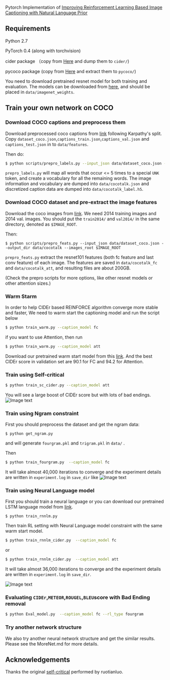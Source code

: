 Pytorch Implementation of [Improving Reinforcement Learning Based Image Captioning with Natural Language Prior](https://arxiv.org/abs/1809.06227)

## Requirements
Python 2.7 

PyTorch 0.4 (along with torchvision)

cider package （copy from [Here](https://drive.google.com/open?id=15jqeHYQD0LJjp_e86QvJipUL4_-MHH5p) and dump them to `cider/`)

pycoco package (copy from [Here](https://drive.google.com/open?id=1B71eCxPj8h7cw5SGVyKOLPsjbbM6dFAF) and extract them to `pycoco/`)

You need to download pretrained resnet model for both training and evaluation. The models can be downloaded from [here](https://drive.google.com/open?id=1YD7YjPPoK-WGZhmeTcV8LEp_3hYoBcpq), and should be placed in `data/imagenet_weights`.

## Train your own network on COCO

### Download COCO captions and preprocess them

Download preprocessed coco captions from [link](https://drive.google.com/open?id=1RzIFR-12fxptp6wm8bqteosLhmRh0cyJ) following Karpathy's split. Copy `dataset_coco.json`,`captions_train.json`,`captions_val.json` and `captions_test.json` in to `data/features`. 

Then do:

```bash
$ python scripts/prepro_labels.py --input_json data/dataset_coco.json --output_json data/cocotalk.json --output_h5 data/cocotalk
```

`prepro_labels.py` will map all words that occur <= 5 times to a special `UNK` token, and create a vocabulary for all the remaining words. The image information and vocabulary are dumped into `data/cocotalk.json` and discretized caption data are dumped into `data/cocotalk_label.h5`.

### Download COCO dataset and pre-extract the image features 

Download the coco images from [link](http://mscoco.org/dataset/#download). We need 2014 training images and 2014 val. images. You should put the `train2014/` and `val2014/` in the same directory, denoted as `$IMAGE_ROOT`.

Then:

```
$ python scripts/prepro_feats.py --input_json data/dataset_coco.json --output_dir data/cocotalk --images_root $IMAGE_ROOT
```


`prepro_feats.py` extract the resnet101 features (both fc feature and last conv feature) of each image. The features are saved in `data/cocotalk_fc` and `data/cocotalk_att`, and resulting files are about 200GB.

(Check the prepro scripts for more options, like other resnet models or other attention sizes.)

### Warm Starm

In order to help CIDEr based REINFORCE algorithm converge more stable and faster, We need to warm start the captioning model and run the script below 

```bash
$ python train_warm.py --caption_model fc 
```
if you want to use Attention, then run 
```bash
$ python train_warm.py --caption_model att 
```
Download our pretrained warm start model from this [link](https://drive.google.com/open?id=1ZmAqqknqPVnwmiPS2KF6wQCURVhTuZp2). And the best CIDEr score in validation set are 90.1 for FC and 94.2 for Attention.

### Train using Self-critical 
```bash
$ python train_sc_cider.py --caption_model att 
```
You will see a large boost of CIDEr score but with lots of bad endings.
![Image text](https://github.com/tgGuo15/PriorImageCaption/blob/master/images/badending.png)



### Train using Ngram constraint

First you should preprocess the dataset and get the ngram data:
```
$ python get_ngram.py
```
and will generate `fourgram.pkl` and `trigram.pkl` in `data/` .

Then
```bash
$ python train_fourgram.py  --caption_model fc 
```
It will take almost 40,000 iterations to converge and the experiment details are written in `experiment.log` in `save_dir` like 
![Image text](https://github.com/tgGuo15/PriorImageCaption/blob/master/images/fourgram_att.png)


### Train using Neural Language model

First you should train a neural language or you can download our pretrained LSTM language model from [link](https://drive.google.com/open?id=1ZmAqqknqPVnwmiPS2KF6wQCURVhTuZp2).
```
$ python train_rnnlm.py
```

Then train RL setting with Neural Language model constraint with the same warm start model.
```bash
$ python train_rnnlm_cider.py  --caption_model fc 
```
or 
```bash
$ python train_rnnlm_cider.py  --caption_model att 
```
It will take almost 36,000 iterations to converge and the experiment details are written in `experiment.log` in `save_dir`.

![Image text](https://github.com/tgGuo15/PriorImageCaption/blob/master/images/rnn_att.png)


### Evaluating `CIDEr`,`METEOR`,`ROUGEL`,`BLEU`score with Bad Ending removal
```bash
$ python Eval_model.py  --caption_model fc --rl_type fourgram
```

### Try another network structure
We also try another neural network structure and get the similar results. Please see the MoreNet.md for more details. 

## Acknowledgements
Thanks the original [self-critical](https://github.com/ruotianluo/self-critical.pytorch) performed by ruotianluo.
